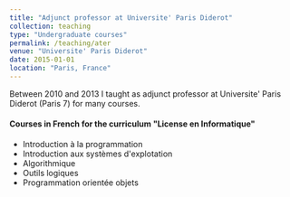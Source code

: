 ```yaml
---
title: "Adjunct professor at Universite' Paris Diderot"
collection: teaching
type: "Undergraduate courses"
permalink: /teaching/ater
venue: "Universite' Paris Diderot"
date: 2015-01-01
location: "Paris, France"
---
```


Between 2010 and 2013 I taught as adjunct professor at Universite' Paris Diderot (Paris 7) for  many courses.

#### Courses in French for the curriculum "License en Informatique"

- Introduction à la programmation
- Introduction aux systèmes d'explotation
- Algorithmique
- Outils logiques
- Programmation orientée objets
